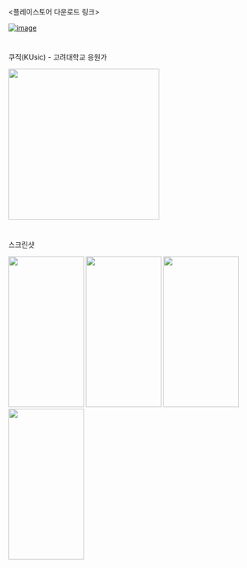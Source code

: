 <플레이스토어 다운로드 링크>

[![image](https://user-images.githubusercontent.com/66682023/207113981-83ff5bb0-d2d4-4d4a-b6ff-02fcd1ef2488.png)](https://play.google.com/store/apps/details?id=com.kusic)

#

쿠직(KUsic) - 고려대학교 응원가

<img src="https://user-images.githubusercontent.com/66682023/207109463-58d441c4-dd41-4087-ab73-00116c1de3d3.png" height="300px" width="300px">


#

스크린샷

<p align="left">
<img src="https://user-images.githubusercontent.com/66682023/207111134-96f34800-51de-4d6b-8fad-2f76a28e895c.png" height="300px" width="150px">
<img src="https://user-images.githubusercontent.com/66682023/207111135-4cd472ab-de8c-4676-b015-02bc910631ae.png" height="300px" width="150px">
<img src="https://user-images.githubusercontent.com/66682023/207111140-a7e533e9-3e6b-4f3d-bf18-2675a6d79543.png" height="300px" width="150px">
<img src="https://user-images.githubusercontent.com/66682023/207111142-2831dddf-57af-494b-85f7-d3e191502dc4.png" height="300px" width="150px">
</p>
